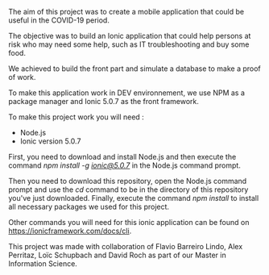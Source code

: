 The aim of this project was to create a mobile application that could be useful in the COVID-19 period.

The objective was to build an Ionic application that could help persons at risk who may need some help, such as IT troubleshooting and buy some food.

We achieved to build the front part and simulate a database to make a proof of work.

To make this application work in DEV environnement, we use NPM as a package manager and Ionic 5.0.7 as the front framework.

To make this project work you will need :

- Node.js
- Ionic version 5.0.7

First, you need to download and install Node.js and then execute the command *npm install -g ionic@5.0.7* in the Node.js command prompt.

Then you need to download this repository, open the Node.js command prompt and use the *cd* command to be in the directory of this repository you've just downloaded. Finally, execute the command *npm install* to install all necessary packages we used for this project. 

Other commands you will need for this ionic application can be found on https://ionicframework.com/docs/cli.

This project was made with collaboration of Flavio Barreiro Lindo, Alex Perritaz, Loïc Schupbach and David Roch as part of our Master in Information Science.